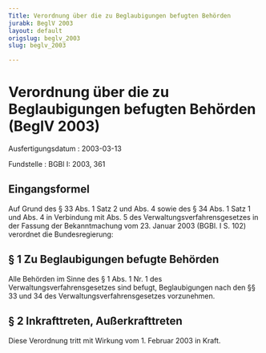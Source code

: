 ```yaml
---
Title: Verordnung über die zu Beglaubigungen befugten Behörden
jurabk: BeglV 2003
layout: default
origslug: beglv_2003
slug: beglv_2003

---
```


# Verordnung über die zu Beglaubigungen befugten Behörden (BeglV 2003)

Ausfertigungsdatum
:   2003-03-13

Fundstelle
:   BGBl I: 2003, 361

## Eingangsformel

Auf Grund des § 33 Abs. 1 Satz 2 und Abs. 4 sowie des § 34 Abs. 1 Satz
1 und Abs. 4 in Verbindung mit Abs. 5 des
Verwaltungsverfahrensgesetzes in der Fassung der Bekanntmachung vom
23\. Januar 2003 (BGBl. I S. 102) verordnet die Bundesregierung:

## § 1 Zu Beglaubigungen befugte Behörden

Alle Behörden im Sinne des § 1 Abs. 1 Nr. 1 des
Verwaltungsverfahrensgesetzes sind befugt, Beglaubigungen nach den §§
33 und 34 des Verwaltungsverfahrensgesetzes vorzunehmen.

## § 2 Inkrafttreten, Außerkrafttreten

Diese Verordnung tritt mit Wirkung vom 1. Februar 2003 in Kraft.

